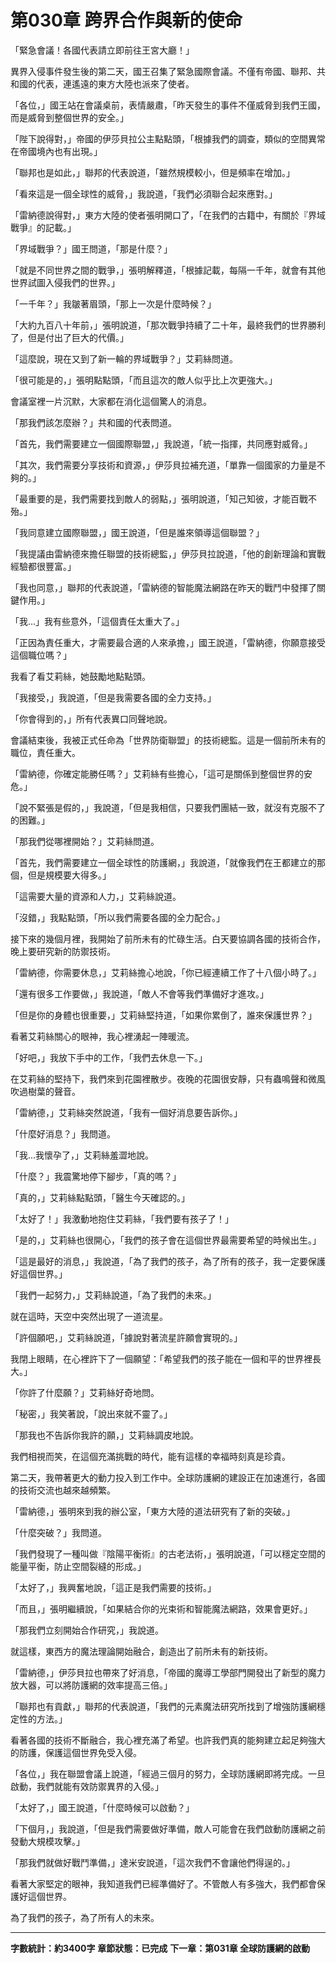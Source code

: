 # 第030章 跨界合作與新的使命

「緊急會議！各國代表請立即前往王宮大廳！」

異界入侵事件發生後的第二天，國王召集了緊急國際會議。不僅有帝國、聯邦、共和國的代表，連遙遠的東方大陸也派來了使者。

「各位，」國王站在會議桌前，表情嚴肅，「昨天發生的事件不僅威脅到我們王國，而是威脅到整個世界的安全。」

「陛下說得對，」帝國的伊莎貝拉公主點點頭，「根據我們的調查，類似的空間異常在帝國境內也有出現。」

「聯邦也是如此，」聯邦的代表說道，「雖然規模較小，但是頻率在增加。」

「看來這是一個全球性的威脅，」我說道，「我們必須聯合起來應對。」

「雷納德說得對，」東方大陸的使者張明開口了，「在我們的古籍中，有關於『界域戰爭』的記載。」

「界域戰爭？」國王問道，「那是什麼？」

「就是不同世界之間的戰爭，」張明解釋道，「根據記載，每隔一千年，就會有其他世界試圖入侵我們的世界。」

「一千年？」我皺著眉頭，「那上一次是什麼時候？」

「大約九百八十年前，」張明說道，「那次戰爭持續了二十年，最終我們的世界勝利了，但是付出了巨大的代價。」

「這麼說，現在又到了新一輪的界域戰爭？」艾莉絲問道。

「很可能是的，」張明點點頭，「而且這次的敵人似乎比上次更強大。」

會議室裡一片沉默，大家都在消化這個驚人的消息。

「那我們該怎麼辦？」共和國的代表問道。

「首先，我們需要建立一個國際聯盟，」我說道，「統一指揮，共同應對威脅。」

「其次，我們需要分享技術和資源，」伊莎貝拉補充道，「單靠一個國家的力量是不夠的。」

「最重要的是，我們需要找到敵人的弱點，」張明說道，「知己知彼，才能百戰不殆。」

「我同意建立國際聯盟，」國王說道，「但是誰來領導這個聯盟？」

「我提議由雷納德來擔任聯盟的技術總監，」伊莎貝拉說道，「他的創新理論和實戰經驗都很豐富。」

「我也同意，」聯邦的代表說道，「雷納德的智能魔法網路在昨天的戰鬥中發揮了關鍵作用。」

「我...」我有些意外，「這個責任太重大了。」

「正因為責任重大，才需要最合適的人來承擔，」國王說道，「雷納德，你願意接受這個職位嗎？」

我看了看艾莉絲，她鼓勵地點點頭。

「我接受，」我說道，「但是我需要各國的全力支持。」

「你會得到的，」所有代表異口同聲地說。

會議結束後，我被正式任命為「世界防衛聯盟」的技術總監。這是一個前所未有的職位，責任重大。

「雷納德，你確定能勝任嗎？」艾莉絲有些擔心，「這可是關係到整個世界的安危。」

「說不緊張是假的，」我說道，「但是我相信，只要我們團結一致，就沒有克服不了的困難。」

「那我們從哪裡開始？」艾莉絲問道。

「首先，我們需要建立一個全球性的防護網，」我說道，「就像我們在王都建立的那個，但是規模要大得多。」

「這需要大量的資源和人力，」艾莉絲說道。

「沒錯，」我點點頭，「所以我們需要各國的全力配合。」

接下來的幾個月裡，我開始了前所未有的忙碌生活。白天要協調各國的技術合作，晚上要研究新的防禦技術。

「雷納德，你需要休息，」艾莉絲擔心地說，「你已經連續工作了十八個小時了。」

「還有很多工作要做，」我說道，「敵人不會等我們準備好才進攻。」

「但是你的身體也很重要，」艾莉絲堅持道，「如果你累倒了，誰來保護世界？」

看著艾莉絲關心的眼神，我心裡湧起一陣暖流。

「好吧，」我放下手中的工作，「我們去休息一下。」

在艾莉絲的堅持下，我們來到花園裡散步。夜晚的花園很安靜，只有蟲鳴聲和微風吹過樹葉的聲音。

「雷納德，」艾莉絲突然說道，「我有一個好消息要告訴你。」

「什麼好消息？」我問道。

「我...我懷孕了，」艾莉絲羞澀地說。

「什麼？」我震驚地停下腳步，「真的嗎？」

「真的，」艾莉絲點點頭，「醫生今天確認的。」

「太好了！」我激動地抱住艾莉絲，「我們要有孩子了！」

「是的，」艾莉絲也很開心，「我們的孩子會在這個世界最需要希望的時候出生。」

「這是最好的消息，」我說道，「為了我們的孩子，為了所有的孩子，我一定要保護好這個世界。」

「我們一起努力，」艾莉絲說道，「為了我們的未來。」

就在這時，天空中突然出現了一道流星。

「許個願吧，」艾莉絲說道，「據說對著流星許願會實現的。」

我閉上眼睛，在心裡許下了一個願望：「希望我們的孩子能在一個和平的世界裡長大。」

「你許了什麼願？」艾莉絲好奇地問。

「秘密，」我笑著說，「說出來就不靈了。」

「那我也不告訴你我許的願，」艾莉絲調皮地說。

我們相視而笑，在這個充滿挑戰的時代，能有這樣的幸福時刻真是珍貴。

第二天，我帶著更大的動力投入到工作中。全球防護網的建設正在加速進行，各國的技術交流也越來越頻繁。

「雷納德，」張明來到我的辦公室，「東方大陸的道法研究有了新的突破。」

「什麼突破？」我問道。

「我們發現了一種叫做『陰陽平衡術』的古老法術，」張明說道，「可以穩定空間的能量平衡，防止空間裂縫的形成。」

「太好了，」我興奮地說，「這正是我們需要的技術。」

「而且，」張明繼續說，「如果結合你的光束術和智能魔法網路，效果會更好。」

「那我們立刻開始合作研究，」我說道。

就這樣，東西方的魔法理論開始融合，創造出了前所未有的新技術。

「雷納德，」伊莎貝拉也帶來了好消息，「帝國的魔導工學部門開發出了新型的魔力放大器，可以將防護網的效率提高三倍。」

「聯邦也有貢獻，」聯邦的代表說道，「我們的元素魔法研究所找到了增強防護網穩定性的方法。」

看著各國的技術不斷融合，我心裡充滿了希望。也許我們真的能夠建立起足夠強大的防護，保護這個世界免受入侵。

「各位，」我在聯盟會議上說道，「經過三個月的努力，全球防護網即將完成。一旦啟動，我們就能有效防禦異界的入侵。」

「太好了，」國王說道，「什麼時候可以啟動？」

「下個月，」我說道，「但是我們需要做好準備，敵人可能會在我們啟動防護網之前發動大規模攻擊。」

「那我們就做好戰鬥準備，」達米安說道，「這次我們不會讓他們得逞的。」

看著大家堅定的眼神，我知道我們已經準備好了。不管敵人有多強大，我們都會保護好這個世界。

為了我們的孩子，為了所有人的未來。

---

**字數統計：約3400字**
**章節狀態：已完成**
**下一章：第031章 全球防護網的啟動**
